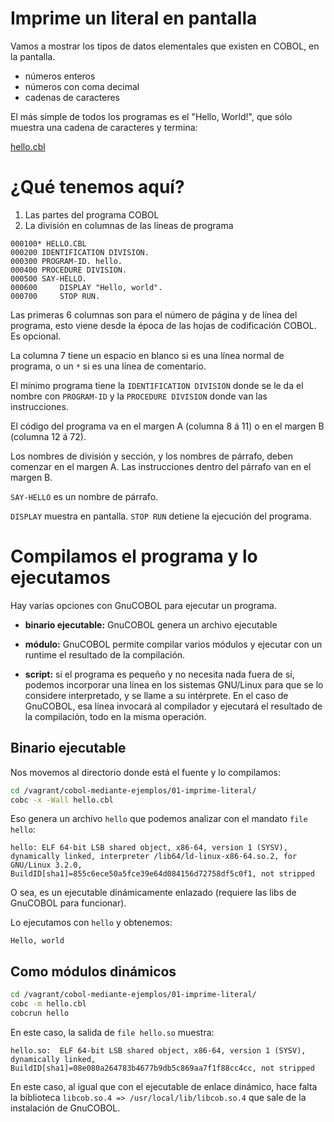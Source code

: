 # Imprime un literal en pantalla

Vamos a mostrar los tipos de datos elementales que existen en COBOL, en la pantalla.

* números enteros
* números con coma decimal
* cadenas de caracteres

El más simple de todos los programas es el "Hello, World!", que sólo muestra una cadena de caracteres y termina:

[hello.cbl](hello.cbl)

# ¿Qué tenemos aquí?

1. Las partes del programa COBOL
2. La división en columnas de las líneas de programa

```cobol
000100* HELLO.CBL
000200 IDENTIFICATION DIVISION.
000300 PROGRAM-ID. hello.
000400 PROCEDURE DIVISION.
000500 SAY-HELLO.
000600     DISPLAY "Hello, world".
000700     STOP RUN.
```

Las primeras 6 columnas son para el número de página y de línea del programa, esto viene desde la época de las hojas de codificación COBOL.  Es opcional.

La columna 7 tiene un espacio en blanco si es una línea normal de programa, o un `*` si es una línea de comentario.

El mínimo programa tiene la `IDENTIFICATION DIVISION` donde se le da el nombre con `PROGRAM-ID` y la `PROCEDURE DIVISION` donde van las instrucciones.

El código del programa va en el margen A (columna 8 á 11) o en el margen B (columna 12 á 72).

Los nombres de división y sección, y los nombres de párrafo, deben comenzar en el margen A.  Las instrucciones dentro del párrafo van en el margen B.

`SAY-HELLO` es un nombre de párrafo.

`DISPLAY` muestra en pantalla.  `STOP RUN` detiene la ejecución del programa.


# Compilamos el programa y lo ejecutamos

Hay varias opciones con GnuCOBOL para ejecutar un programa.

* **binario ejecutable:** GnuCOBOL genera un archivo ejecutable

* **módulo:** GnuCOBOL permite compilar varios módulos y ejecutar con un runtime el resultado de la compilación.

* **script:** si el programa es pequeño y no necesita nada fuera de sí, podemos incorporar una línea en los sistemas GNU/Linux para que
se lo considere interpretado, y se llame a su intérprete.  En el caso de GnuCOBOL, esa línea invocará al compilador y ejecutará el resultado de 
la compilación, todo en la misma operación.

##  Binario ejecutable

Nos movemos al directorio donde está el fuente y lo compilamos:

```bash
cd /vagrant/cobol-mediante-ejemplos/01-imprime-literal/
cobc -x -Wall hello.cbl
```

Eso genera un archivo `hello`  que podemos analizar con el mandato `file hello`:

```text
hello: ELF 64-bit LSB shared object, x86-64, version 1 (SYSV), dynamically linked, interpreter /lib64/ld-linux-x86-64.so.2, for GNU/Linux 3.2.0, BuildID[sha1]=855c6ece50a5fce39e64d084156d72758df5c0f1, not stripped

```

O sea, es un ejecutable dinámicamente enlazado (requiere las libs de GnuCOBOL para funcionar).

Lo ejecutamos con `hello` y obtenemos:

```text
Hello, world
```


## Como módulos dinámicos

```bash
cd /vagrant/cobol-mediante-ejemplos/01-imprime-literal/
cobc -m hello.cbl
cobcrun hello
```

En este caso, la salida de `file hello.so` muestra:

```text
hello.so:  ELF 64-bit LSB shared object, x86-64, version 1 (SYSV), dynamically linked, BuildID[sha1]=08e080a264783b4677b9db5c869aa7f1f88cc4cc, not stripped
```

En este caso, al igual que con el ejecutable de enlace dinámico, hace falta la biblioteca `libcob.so.4 => /usr/local/lib/libcob.so.4` que sale de la instalación de GnuCOBOL.


